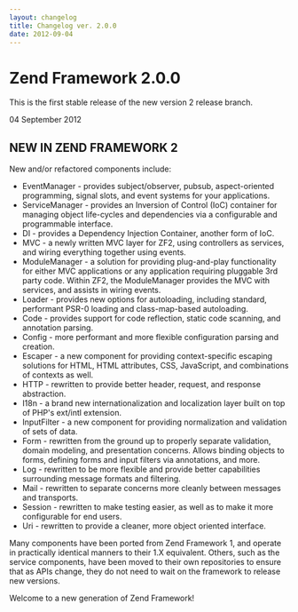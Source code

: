 ```yaml
---
layout: changelog
title: Changelog ver. 2.0.0
date: 2012-09-04
---
```


Zend Framework 2.0.0
====================

This is the first stable release of the new version 2 release branch.

04 September 2012

NEW IN ZEND FRAMEWORK 2
-----------------------

New and/or refactored components include:

- EventManager - provides subject/observer, pubsub, aspect-oriented programming,
  signal slots, and event systems for your applications.
- ServiceManager - provides an Inversion of Control (IoC) container for managing
  object life-cycles and dependencies via a configurable and programmable
  interface.
- DI - provides a Dependency Injection Container, another form of IoC.
- MVC - a newly written MVC layer for ZF2, using controllers as services, and
  wiring everything together using events.
- ModuleManager - a solution for providing plug-and-play functionality for
  either MVC applications or any application requiring pluggable 3rd party code.
  Within ZF2, the ModuleManager provides the MVC with services, and assists in
  wiring events.
- Loader - provides new options for autoloading, including standard, performant
  PSR-0 loading and class-map-based autoloading.
- Code - provides support for code reflection, static code scanning, and
  annotation parsing.
- Config - more performant and more flexible configuration parsing and creation.
- Escaper - a new component for providing context-specific escaping solutions
  for HTML, HTML attributes, CSS, JavaScript, and combinations of contexts as
  well.
- HTTP - rewritten to provide better header, request, and response abstraction.
- I18n - a brand new internationalization and localization layer built on top of
  PHP's ext/intl extension.
- InputFilter - a new component for providing normalization and validation of
  sets of data.
- Form - rewritten from the ground up to properly separate validation, domain
  modeling, and presentation concerns. Allows binding objects to forms, defining
  forms and input filters via annotations, and more.
- Log - rewritten to be more flexible and provide better capabilities
  surrounding message formats and filtering.
- Mail - rewritten to separate concerns more cleanly between messages and
  transports.
- Session - rewritten to make testing easier, as well as to make it more
  configurable for end users.
- Uri - rewritten to provide a cleaner, more object oriented interface.

Many components have been ported from Zend Framework 1, and operate in
practically identical manners to their 1.X equivalent. Others, such as the
service components, have been moved to their own repositories to ensure that as
APIs change, they do not need to wait on the framework to release new versions.

Welcome to a new generation of Zend Framework!